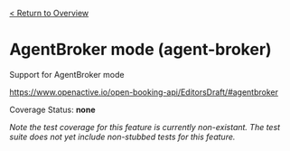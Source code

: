 [< Return to Overview](../../README.md)
# AgentBroker mode (agent-broker)

Support for AgentBroker mode


https://www.openactive.io/open-booking-api/EditorsDraft/#agentbroker

Coverage Status: **none**


*Note the test coverage for this feature is currently non-existant. The test suite does not yet include non-stubbed tests for this feature.*



